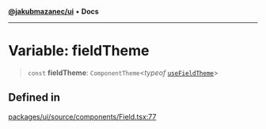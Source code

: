 [**@jakubmazanec/ui**](../README.md) • **Docs**

---

# Variable: fieldTheme

> `const` **fieldTheme**: `ComponentTheme`\<_typeof_
> [`useFieldTheme`](../functions/useFieldTheme.md)\>

## Defined in

[packages/ui/source/components/Field.tsx:77](https://github.com/jakubmazanec/tools/blob/043f017b24789eba8a7eb285e0e1042ac4eaaeea/packages/ui/source/components/Field.tsx#L77)
